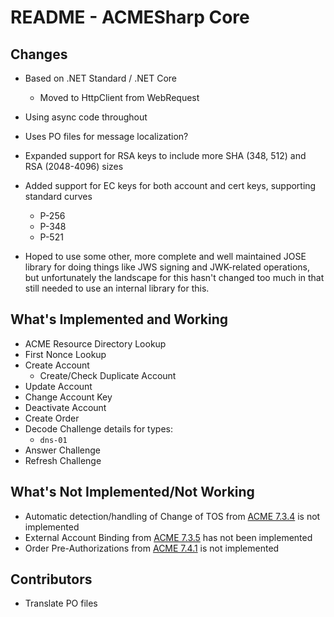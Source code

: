 # README - ACMESharp Core

## Changes

* Based on .NET Standard / .NET Core
  * Moved to HttpClient from WebRequest
* Using async code throughout
* Uses PO files for message localization?
* Expanded support for RSA keys to include more SHA (348, 512) and RSA (2048-4096) sizes
* Added support for EC keys for both account and cert keys, supporting standard curves
  * P-256
  * P-348
  * P-521

* Hoped to use some other, more complete and well maintained JOSE library for
  doing things like JWS signing and JWK-related operations, but unfortunately
  the landscape for this hasn't changed too much in that still needed to use
  an internal library for this.

## What's Implemented and Working

* ACME Resource Directory Lookup
* First Nonce Lookup
* Create Account
  * Create/Check Duplicate Account
* Update Account
* Change Account Key
* Deactivate Account
* Create Order
* Decode Challenge details for types:
  * `dns-01`
* Answer Challenge
* Refresh Challenge

## What's Not Implemented/Not Working

* Automatic detection/handling of Change of TOS from [ACME 7.3.4](https://tools.ietf.org/html/draft-ietf-acme-acme-12#section-7.3.4) is not implemented
* External Account Binding from [ACME 7.3.5](https://tools.ietf.org/html/draft-ietf-acme-acme-12#section-7.3.5) has not been implemented
* Order Pre-Authorizations from [ACME 7.4.1](https://tools.ietf.org/html/draft-ietf-acme-acme-12#section-7.4.1) is not implemented

## Contributors

* Translate PO files

